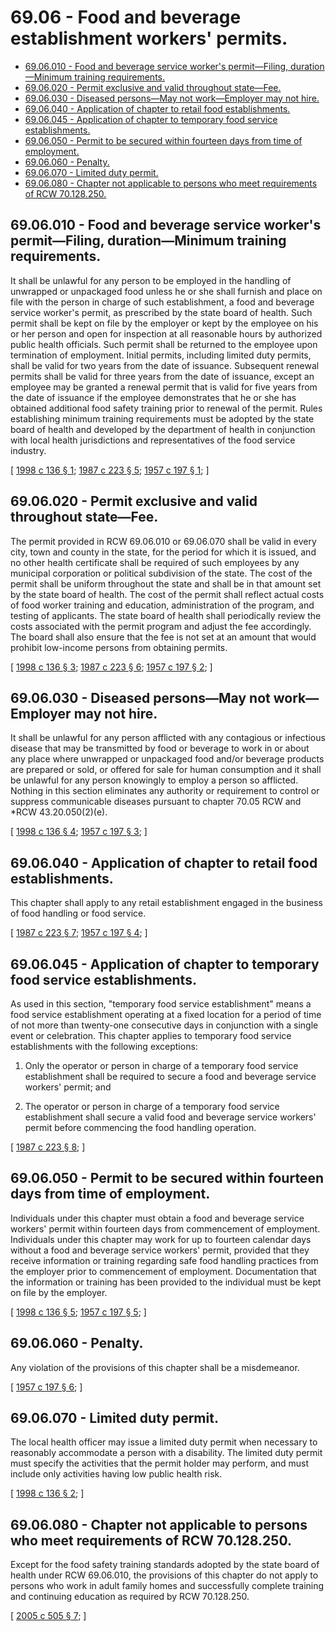 # 69.06 - Food and beverage establishment workers' permits.
* [69.06.010 - Food and beverage service worker's permit—Filing, duration—Minimum training requirements.](#6906010---food-and-beverage-service-workers-permitfiling-durationminimum-training-requirements)
* [69.06.020 - Permit exclusive and valid throughout state—Fee.](#6906020---permit-exclusive-and-valid-throughout-statefee)
* [69.06.030 - Diseased persons—May not work—Employer may not hire.](#6906030---diseased-personsmay-not-workemployer-may-not-hire)
* [69.06.040 - Application of chapter to retail food establishments.](#6906040---application-of-chapter-to-retail-food-establishments)
* [69.06.045 - Application of chapter to temporary food service establishments.](#6906045---application-of-chapter-to-temporary-food-service-establishments)
* [69.06.050 - Permit to be secured within fourteen days from time of employment.](#6906050---permit-to-be-secured-within-fourteen-days-from-time-of-employment)
* [69.06.060 - Penalty.](#6906060---penalty)
* [69.06.070 - Limited duty permit.](#6906070---limited-duty-permit)
* [69.06.080 - Chapter not applicable to persons who meet requirements of RCW  70.128.250.](#6906080---chapter-not-applicable-to-persons-who-meet-requirements-of-rcw--70128250)
## 69.06.010 - Food and beverage service worker's permit—Filing, duration—Minimum training requirements.
It shall be unlawful for any person to be employed in the handling of unwrapped or unpackaged food unless he or she shall furnish and place on file with the person in charge of such establishment, a food and beverage service worker's permit, as prescribed by the state board of health. Such permit shall be kept on file by the employer or kept by the employee on his or her person and open for inspection at all reasonable hours by authorized public health officials. Such permit shall be returned to the employee upon termination of employment. Initial permits, including limited duty permits, shall be valid for two years from the date of issuance. Subsequent renewal permits shall be valid for three years from the date of issuance, except an employee may be granted a renewal permit that is valid for five years from the date of issuance if the employee demonstrates that he or she has obtained additional food safety training prior to renewal of the permit. Rules establishing minimum training requirements must be adopted by the state board of health and developed by the department of health in conjunction with local health jurisdictions and representatives of the food service industry.

\[ [1998 c 136 § 1](http://lawfilesext.leg.wa.gov/biennium/1997-98/Pdf/Bills/Session%20Laws/House/1867-S.SL.pdf?cite=1998%20c%20136%20§%201); [1987 c 223 § 5](http://leg.wa.gov/CodeReviser/documents/sessionlaw/1987c223.pdf?cite=1987%20c%20223%20§%205); [1957 c 197 § 1](http://leg.wa.gov/CodeReviser/documents/sessionlaw/1957c197.pdf?cite=1957%20c%20197%20§%201); \]

## 69.06.020 - Permit exclusive and valid throughout state—Fee.
The permit provided in RCW 69.06.010 or 69.06.070 shall be valid in every city, town and county in the state, for the period for which it is issued, and no other health certificate shall be required of such employees by any municipal corporation or political subdivision of the state. The cost of the permit shall be uniform throughout the state and shall be in that amount set by the state board of health. The cost of the permit shall reflect actual costs of food worker training and education, administration of the program, and testing of applicants. The state board of health shall periodically review the costs associated with the permit program and adjust the fee accordingly. The board shall also ensure that the fee is not set at an amount that would prohibit low-income persons from obtaining permits.

\[ [1998 c 136 § 3](http://lawfilesext.leg.wa.gov/biennium/1997-98/Pdf/Bills/Session%20Laws/House/1867-S.SL.pdf?cite=1998%20c%20136%20§%203); [1987 c 223 § 6](http://leg.wa.gov/CodeReviser/documents/sessionlaw/1987c223.pdf?cite=1987%20c%20223%20§%206); [1957 c 197 § 2](http://leg.wa.gov/CodeReviser/documents/sessionlaw/1957c197.pdf?cite=1957%20c%20197%20§%202); \]

## 69.06.030 - Diseased persons—May not work—Employer may not hire.
It shall be unlawful for any person afflicted with any contagious or infectious disease that may be transmitted by food or beverage to work in or about any place where unwrapped or unpackaged food and/or beverage products are prepared or sold, or offered for sale for human consumption and it shall be unlawful for any person knowingly to employ a person so afflicted. Nothing in this section eliminates any authority or requirement to control or suppress communicable diseases pursuant to chapter 70.05 RCW and *RCW 43.20.050(2)(e).

\[ [1998 c 136 § 4](http://lawfilesext.leg.wa.gov/biennium/1997-98/Pdf/Bills/Session%20Laws/House/1867-S.SL.pdf?cite=1998%20c%20136%20§%204); [1957 c 197 § 3](http://leg.wa.gov/CodeReviser/documents/sessionlaw/1957c197.pdf?cite=1957%20c%20197%20§%203); \]

## 69.06.040 - Application of chapter to retail food establishments.
This chapter shall apply to any retail establishment engaged in the business of food handling or food service.

\[ [1987 c 223 § 7](http://leg.wa.gov/CodeReviser/documents/sessionlaw/1987c223.pdf?cite=1987%20c%20223%20§%207); [1957 c 197 § 4](http://leg.wa.gov/CodeReviser/documents/sessionlaw/1957c197.pdf?cite=1957%20c%20197%20§%204); \]

## 69.06.045 - Application of chapter to temporary food service establishments.
As used in this section, "temporary food service establishment" means a food service establishment operating at a fixed location for a period of time of not more than twenty-one consecutive days in conjunction with a single event or celebration. This chapter applies to temporary food service establishments with the following exceptions:

1. Only the operator or person in charge of a temporary food service establishment shall be required to secure a food and beverage service workers' permit; and

2. The operator or person in charge of a temporary food service establishment shall secure a valid food and beverage service workers' permit before commencing the food handling operation.

\[ [1987 c 223 § 8](http://leg.wa.gov/CodeReviser/documents/sessionlaw/1987c223.pdf?cite=1987%20c%20223%20§%208); \]

## 69.06.050 - Permit to be secured within fourteen days from time of employment.
Individuals under this chapter must obtain a food and beverage service workers' permit within fourteen days from commencement of employment. Individuals under this chapter may work for up to fourteen calendar days without a food and beverage service workers' permit, provided that they receive information or training regarding safe food handling practices from the employer prior to commencement of employment. Documentation that the information or training has been provided to the individual must be kept on file by the employer.

\[ [1998 c 136 § 5](http://lawfilesext.leg.wa.gov/biennium/1997-98/Pdf/Bills/Session%20Laws/House/1867-S.SL.pdf?cite=1998%20c%20136%20§%205); [1957 c 197 § 5](http://leg.wa.gov/CodeReviser/documents/sessionlaw/1957c197.pdf?cite=1957%20c%20197%20§%205); \]

## 69.06.060 - Penalty.
Any violation of the provisions of this chapter shall be a misdemeanor.

\[ [1957 c 197 § 6](http://leg.wa.gov/CodeReviser/documents/sessionlaw/1957c197.pdf?cite=1957%20c%20197%20§%206); \]

## 69.06.070 - Limited duty permit.
The local health officer may issue a limited duty permit when necessary to reasonably accommodate a person with a disability. The limited duty permit must specify the activities that the permit holder may perform, and must include only activities having low public health risk.

\[ [1998 c 136 § 2](http://lawfilesext.leg.wa.gov/biennium/1997-98/Pdf/Bills/Session%20Laws/House/1867-S.SL.pdf?cite=1998%20c%20136%20§%202); \]

## 69.06.080 - Chapter not applicable to persons who meet requirements of RCW  70.128.250.
Except for the food safety training standards adopted by the state board of health under RCW 69.06.010, the provisions of this chapter do not apply to persons who work in adult family homes and successfully complete training and continuing education as required by RCW 70.128.250.

\[ [2005 c 505 § 7](http://lawfilesext.leg.wa.gov/biennium/2005-06/Pdf/Bills/Session%20Laws/House/1591-S.SL.pdf?cite=2005%20c%20505%20§%207); \]

